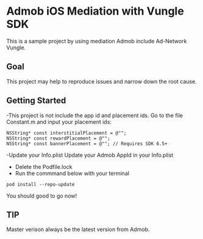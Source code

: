
# Admob iOS Mediation with Vungle SDK
This is a sample project by using mediation Admob include Ad-Network Vungle.

## Goal
This project may help to reproduce issues and narrow down the root cause.

## Getting Started
-This project is not include the app id and placement ids.
Go to the file Constant.m and input your placement ids:
```
NSString* const interstitialPlacement = @"";
NSString* const rewardPlacement = @"";
NSString* const bannerPlacement = @""; // Requires SDK 6.5+
```
-Update your Info.plist
Update your Admob AppId in your Info.plist

- Delete the Podfile.lock 
- Run the commmand below with your terminal

```
pod install --repo-update
```

You should good to go now!

## TIP
Master verison always be the latest version from Admob.

